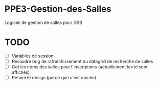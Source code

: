# PPE3-Gestion-des-Salles
Logiciel de gestion de salles pour GSB

# TODO

- [ ] Variables de session
- [ ] Résoudre bug de rafraîchissement du datagrid de recherche de salles
- [ ] Get les noms des salles pour l'inscriptions (actuellement les id sont affichés)
- [ ] Refaire le design (parce que c'est moche)
